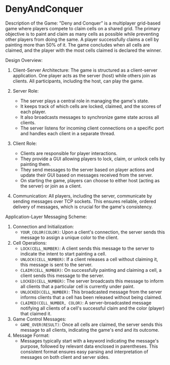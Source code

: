 # DenyAndConquer

Description of the Game:
"Deny and Conquer” is a multiplayer grid-based game where players compete to claim cells on a shared grid. The primary objective is to paint and claim as many cells as possible while preventing other players from doing the same. A player successfully claims a cell by painting more than 50% of it. The game concludes when all cells are claimed, and the player with the most cells claimed is declared the winner.

Design Overview:
1. Client-Server Architecture: The game is structured as a client-server application. One player acts as the server (host) while others join as clients. All participants, including the host, can play the game.
2. Server Role: 
    - The server plays a central role in managing the game's state. 
    - It keeps track of which cells are locked, claimed, and the scores of each player. 
    - It also broadcasts messages to synchronize game state across all clients.
    - The server listens for incoming client connections on a specific port and handles each client in a separate thread.
3. Client Role:
    - Clients are responsible for player interactions.
    - They provide a GUI allowing players to lock, claim, or unlock cells by painting them.
    - They send messages to the server based on player actions and update their GUI based on messages received from the server.
    - On starting the game, players can choose to either host (acting as the server) or join as a client.

4. Communication: All players, including the server, communicate by sending messages over TCP sockets. This ensures reliable, ordered delivery of messages, which is crucial for the game's consistency.

Application-Layer Messaging Scheme:
1. Connection and Initialization:
    - `YOUR_COLOR(COLOR)`: Upon a client's connection, the server sends this message to assign a unique color to the client.
2. Cell Operations:
    - `LOCK(CELL_NUMBER)`: A client sends this message to the server to indicate the intent to start painting a cell.
    - `UNLOCK(CELL_NUMBER)`: If a client releases a cell without claiming it, this message is sent to the server.
    - `CLAIM(CELL_NUMBER)`: On successfully painting and claiming a cell, a client sends this message to the server.
    - `LOCKED(CELL_NUMBER)`: The server broadcasts this message to inform all clients that a particular cell is currently under paint.
    - `UNLOCKED(CELL_NUMBER)`: This broadcasted message from the server informs clients that a cell has been released without being claimed.
    - `CLAIMED(CELL_NUMBER, COLOR)`: A server-broadcasted message notifying all clients of a cell's successful claim and the color (player) that claimed it.
3. Game Control Messages:
    - `GAME_OVER(RESULT)`: Once all cells are claimed, the server sends this message to all clients, indicating the game's end and its outcome.
4. Message Format:
    - Messages typically start with a keyword indicating the message's purpose, followed by relevant data enclosed in parentheses. This consistent format ensures easy parsing and interpretation of messages on both client and server sides.
